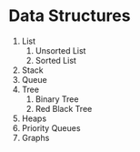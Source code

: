 # Data Structures

1. List
    1. Unsorted List
    2. Sorted List
2. Stack
3. Queue
4. Tree
    1. Binary Tree
    2. Red Black Tree
5. Heaps
6. Priority Queues
7. Graphs

